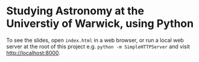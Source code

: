 # Studying Astronomy at the Universtiy of Warwick, using Python

To see the slides, open `index.html` in a web browser, or run a local web server at the root of this project e.g. `python -m SimpleHTTPServer` and visit [http://localhost:8000](http://localhost:8000).
